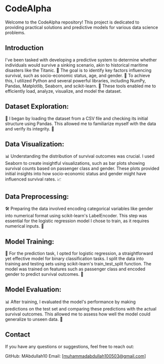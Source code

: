 # CodeAlpha
Welcome to the CodeAlpha repository! This project is dedicated to providing practical solutions and predictive models for various data science problems.

## Introduction
I've been tasked with developing a predictive system to determine whether individuals would survive a sinking scenario, akin to historical maritime disasters like the Titanic. 🌊 The goal is to identify key factors influencing survival, such as socio-economic status, age, and gender. 💼
To achieve this, I utilized Python and several powerful libraries, including NumPy, Pandas, Matplotlib, Seaborn, and scikit-learn. 🐍 These tools enabled me to efficiently load, analyze, visualize, and model the dataset. 

## Dataset Exploration: 
📝 I began by loading the dataset from a CSV file and checking its initial structure using Pandas. This allowed me to familiarize myself with the data and verify its integrity. 📑

## Data Visualization: 
📊 Understanding the distribution of survival outcomes was crucial. I used Seaborn to create insightful visualizations, such as bar plots showing survival counts based on passenger class and gender. These plots provided initial insights into how socio-economic status and gender might have influenced survival rates. 📈

## Data Preprocessing: 
🛠️ Preparing the data involved encoding categorical variables like gender into numerical format using scikit-learn's LabelEncoder. This step was essential for the logistic regression model I chose to train, as it requires numerical inputs. 🔢

## Model Training: 
🧠 For the prediction task, I opted for logistic regression, a straightforward yet effective model for binary classification tasks. I split the data into training and testing sets using scikit-learn's train_test_split function. The model was trained on features such as passenger class and encoded gender to predict survival outcomes. 🚂

## Model Evaluation: 
📊 After training, I evaluated the model's performance by making predictions on the test set and comparing these predictions with the actual survival outcomes. This allowed me to assess how well the model could generalize to unseen data. 🎯

## Contact
If you have any questions or suggestions, feel free to reach out:

GitHub: MAbdullah10
Email: [muhammadabdullah100503@gmail.com]
